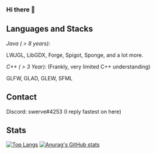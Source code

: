 ### Hi there 👋

## Languages and Stacks ##
*Java ( > 8 years):*


LWJGL, LibGDX, Forge, Spigot, Sponge, and a lot more.

*C++ ( > 3 Year):* (Frankly, very limited C++ understanding)


GLFW, GLAD, GLEW, SFML

## Contact ##

Discord: swerve#4253 (I reply fastest on here)

## Stats ##
[![Top Langs](https://github-readme-stats.vercel.app/api/top-langs/?username=swqrve&layout=compact)](https://github.com/anuraghazra/github-readme-stats)
[![Anurag's GitHub stats](https://github-readme-stats.vercel.app/api?username=swqrve)](https://github.com/anuraghazra/github-readme-stats)
